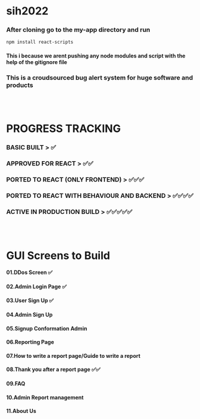 # sih2022

### After cloning go to the my-app directory and run

```bash
npm install react-scripts
```

#### This i because we arent pushing any node modules and script with the help of the gitignore file


### This is a croudsourced bug alert system for huge software and products
<br/>
<br/>

# PROGRESS TRACKING

### BASIC BUILT                                      > ✅

### APPROVED FOR REACT                               > ✅✅

### PORTED TO REACT (ONLY FRONTEND)                  > ✅✅✅

### PORTED TO REACT WITH BEHAVIOUR AND BACKEND       > ✅✅✅✅

### ACTIVE IN PRODUCTION BUILD                       > ✅✅✅✅✅
<br/>
<br/>


# GUI Screens to Build


#### 01.DDos Screen     ✅


#### 02.Admin Login Page      ✅


#### 03.User Sign Up   ✅


#### 04.Admin Sign Up


#### 05.Signup Conformation Admin


#### 06.Reporting Page


#### 07.How to write a report page/Guide to write a report


#### 08.Thank you after a report page  ✅✅


#### 09.FAQ


#### 10.Admin Report management


#### 11.About Us
